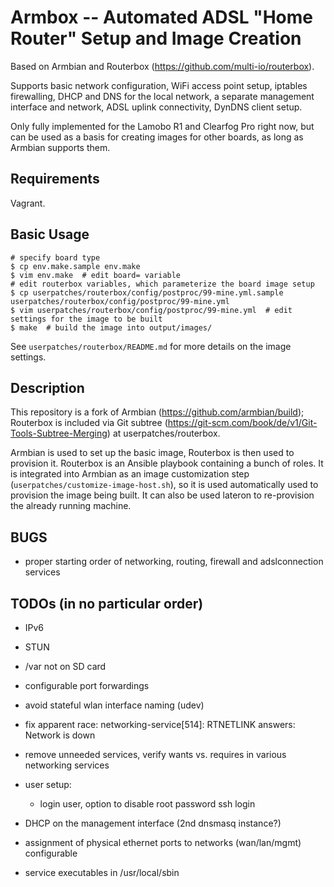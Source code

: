 # Armbox -- Automated ADSL "Home Router" Setup and Image Creation

Based on Armbian and Routerbox (https://github.com/multi-io/routerbox).

Supports basic network configuration, WiFi access point setup,
iptables firewalling, DHCP and DNS for the local network, a separate
management interface and network, ADSL uplink connectivity, DynDNS
client setup.

Only fully implemented for the Lamobo R1 and Clearfog Pro right now,
but can be used as a basis for creating images for other boards, as long
as Armbian supports them.

## Requirements

Vagrant.

## Basic Usage

```
# specify board type
$ cp env.make.sample env.make
$ vim env.make  # edit board= variable
# edit routerbox variables, which parameterize the board image setup
$ cp userpatches/routerbox/config/postproc/99-mine.yml.sample userpatches/routerbox/config/postproc/99-mine.yml
$ vim userpatches/routerbox/config/postproc/99-mine.yml  # edit settings for the image to be built
$ make  # build the image into output/images/
```

See `userpatches/routerbox/README.md` for more details on the image
settings.

## Description

This repository is a fork of Armbian
(https://github.com/armbian/build); Routerbox is included via Git
subtree (https://git-scm.com/book/de/v1/Git-Tools-Subtree-Merging) at
userpatches/routerbox.

Armbian is used to set up the basic image, Routerbox is then used to
provision it. Routerbox is an Ansible playbook containing a bunch of
roles. It is integrated into Armbian as an image customization step
(`userpatches/customize-image-host.sh`), so it is used automatically
used to provision the image being built. It can also be used lateron
to re-provision the already running machine.


## BUGS

- proper starting order of networking, routing, firewall
  and adslconnection services
  

## TODOs (in no particular order)

- IPv6

- STUN

- /var not on SD card

- configurable port forwardings

- avoid stateful wlan interface naming (udev)

- fix apparent race: networking-service[514]: RTNETLINK answers: Network is down

- remove unneeded services, verify wants vs. requires in various networking services

- user setup:

    - login user, option to disable root password ssh login

- DHCP on the management interface (2nd dnsmasq instance?)

- assignment of physical ethernet ports to networks (wan/lan/mgmt) configurable

- service executables in /usr/local/sbin

